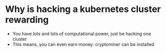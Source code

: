 # Why is hacking a kubernetes cluster rewarding 

  * You have lots and lots of computational power, just be hacking one cluster
  * This means, you can even earn money: cryptominer can be installed
    
